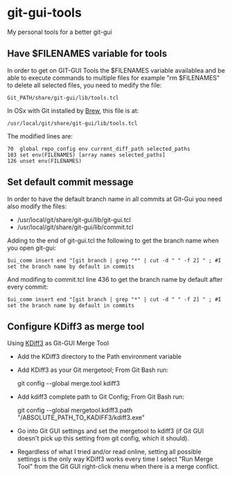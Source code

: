 # git-gui-tools
My personal tools for a better git-gui

## Have $FILENAMES variable for tools
In order to get on GIT-GUI Tools the $FILENAMES variable availablea and be able to execute commands to multiple files for example "rm $FILENAMES" to delete all selected files, you need to medify the file:

    Git_PATH/share/git-gui/lib/tools.tcl

In OSx with Git installed by [Brew](https://brew.sh), this file is at:

    /usr/local/git/share/git-gui/lib/tools.tcl

The modified lines are:

    70  global repo_config env current_diff_path selected_paths
    103 set env(FILENAMES) [array names selected_paths]
    126 unset env(FILENAMES)

## Set default commit message
In order to have the default branch name in all commits at Git-Gui you need also modify the files:
 * /usr/local/git/share/git-gui/lib/git-gui.tcl
 * /usr/local/git/share/git-gui/lib/commit.tcl

Adding to the end of git-gui.tcl the following to get the branch name when you open git-gui:

    $ui_comm insert end "[git branch | grep "*" | cut -d " " -f 2] " ; #I set the branch name by default in commits

And modifing to commit.tcl line 436 to get the branch name by default after every commit:

    $ui_comm insert end "[git branch | grep "*" | cut -d " " -f 2] " ; #I set the branch name by default in commits

## Configure KDiff3 as merge tool
Using [KDiff3](http://kdiff3.sourceforge.net) as Git-GUI Merge Tool
 * Add the KDiff3 directory to the Path environment variable
 * Add KDiff3 as your Git mergetool; From Git Bash run:
 
     git config --global merge.tool kdiff3

 * Add kdiff3 complete path to Git Config; From Git Bash run:
 
     git config --global mergetool.kdiff3.path "/ABSOLUTE_PATH_TO_KADIFF3/kdiff3.exe"

 * Go into Git GUI settings and set the mergetool to kdiff3 (if Git GUI doesn't pick up this setting from git config, which it should).
 * Regardless of what I tried and/or read online, setting all possible settings is the only way KDiff3 works every time I select "Run Merge Tool" from the Git GUI right-click menu when there is a merge conflict.

